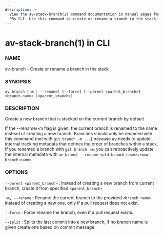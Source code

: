 ```yaml
---
description: >-
  View the av-stack-branch(1) command documentation in manual pages for Stacked
  PRs CLI. Use this command to create or rename a branch in the stack.
---
```


# av-stack-branch(1) in CLI

### NAME

av-branch - Create or rename a branch in the stack

### SYNOPSIS

`av branch [-m | --rename] [--force] [--parent <parent_branch>] <branch-name> [<parent_branch>]`

### DESCRIPTION

Create a new branch that is stacked on the current branch by default

If the --rename/-m flag is given, the current branch is renamed to the name instead of creating a new branch. Branches should only be renamed with this command (not with `git branch -m ...`) because av needs to update internal tracking metadata that defines the order of branches within a stack. If you renamed a branch with `git branch -m`, you can retroactively update the internal metadata with `av branch --rename <old-branch-name>:<new-branch-name>`.

### OPTIONS

`--parent <parent_branch>` : Instead of creating a new branch from current branch, create it from specified `<parent_branch>`

`-m, --rename` : Rename the current branch to the provided `<branch_name>` instead of creating a new one, only if a pull request does not exist.

`--force` : Force rename the branch, even if a pull request exists.

`--split` : Splits the last commit into a new branch, if no branch name is given create one based on commit message.
